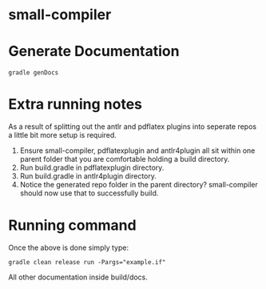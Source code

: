 small-compiler
============

# Generate Documentation

```
gradle genDocs
```

# Extra running notes

As a result of splitting out the antlr and pdflatex plugins into seperate repos a little bit more setup is required.

1. Ensure small-compiler, pdflatexplugin and antlr4plugin all sit within one parent folder that you are comfortable holding a build directory.
2. Run build.gradle in pdflatexplugin directory.
3. Run build.gradle in antlr4plugin directory.
4. Notice the generated repo folder in the parent directory? small-compiler should now use that to successfully build.

# Running command
Once the above is done simply type:
```
gradle clean release run -Pargs="example.if"
```

All other documentation inside build/docs.
